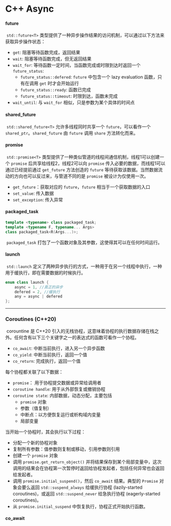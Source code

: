 # C++ Async

#### future

​	`std::future<T>` 类型提供了一种异步操作结果的访问机制，可以通过以下方法来获取异步操作状态：

- `get`: 阻塞等待函数完成，返回结果
- `wait`: 阻塞等待函数完成，但无返回结果
- `wait_for`: 等待函数一定时间，当函数完成或时限到达时返回一个 `future_status`:
  - `future_status::defered`: `future` 中包含一个 lazy evaluation 函数，只有在调用 `get` 时才会开始运行
  - `future_status::ready`: 函数已完成
  - `future_status::timeout`: 时限到达，函数未完成
- `wait_until`: 与 `wait_for` 相似，只是参数为某个具体的时间点

#### shared_future

​	`std::shared_future<T>` 允许多线程同时共享一个 `future`，可以看作一个 `shared_ptr`。`shared_future` 由 `future` 调用 `share` 方法转化而来。

#### promise

​	`std::promise<T>` 类型提供了一种类似管道的线程间通信机制，线程1可以创建一个 `promise` 后共享给线程2，线程2可以向 `promise` 传入必要的数据，而线程1可以通过已经提前通过 `get_future` 方法创造的 `future` 等待获取该数据。当然数据流动的方向也可以反过来，与管道不同的是 `promise` 被设计为仅使用一次。

- `get_future`：获取对应的 `future`，`future` 相当于一个获取数据的入口
- `set_value`: 传入数据
- `set_exception`: 传入异常

#### packaged_task

```c++
template <typename> class packaged_task;
template <typename F, typename... Args>
class packaged_task<R(Args...)>;
```

​	`packaged_task` 打包了一个函数对象及其参数，这使得其可以在任何时间运行。

#### launch

​	`std::launch` 定义了两种异步执行的方式，一种用于在另一个线程中执行，一种用于缓执行，即在需要数据的时候执行。

```cpp
enum class launch {
    async = 1, //真正的异步
    defered = 2, //缓执行
    any = async | defered
};
```

---

### Coroutines (C++20)

​	corountine 是 C++20 引入的无栈协程，这意味着协程的执行数据存储在栈之外。任何含有以下三个关键字之一的表达式的函数可看作一个协程。

- `co_await`: 中断当前执行，进入另一个异步函数
- `co_yield`: 中断当前执行，返回一个值
- `co_return`: 完成执行，返回一个值

每个协程都关联了以下数据：

- `promise`： 用于协程提交数据或异常给调用者
- `coroutine handle`: 用于从外部恢复或撤销协程
- `coroutine state`: 内部数据，动态分配，主要包括
  - `promise` 对象
  - 参数（值复制）
  - 中断点：以方便恢复运行或析构域内变量
  - 局部变量

当开始一个协程时，其会执行以下过程：

- 分配一个新的协程对象
- 复制所有参数：值参数则复制或移动，引用参数则引用
- 创建一个 `promise` 对象
- 调用 `promise.get_return_object()` 并将结果保存到某个局部变量中，这次调用的结果会在协程第一次暂停时返回给协程发起者，包括任何异常也会返回给发起者。
- 调用 `promise.initial_suspend()`，然后 `co_await` 结果。典型的 `Promise` 对象会要么返回 `std::suspend_always` 给缓执行协程 (lazily-started coroutines)，或返回 `std::suspend_never` 给急执行协程 (eagerly-started coroutines)。
- 从 `promise.initial_suspend` 中恢复执行，协程正式开始执行函数。

#### co_await

​	